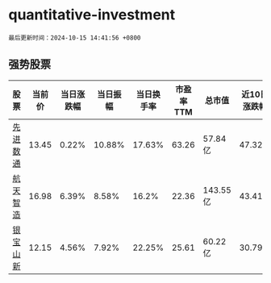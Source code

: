 # quantitative-investment

`最后更新时间：2024-10-15 14:41:56 +0800`

## 强势股票

|股票|当前价|当日涨跌幅|当日振幅|当日换手率|市盈率TTM|总市值|近10日涨跌幅|
|----|----|----|----|----|----|----|----|
|[先进数通](https://xueqiu.com/S/SZ300541)|13.45|0.22%|10.88%|17.63%|63.26|57.84亿|47.32%|
|[航天智造](https://xueqiu.com/S/SZ300446)|16.98|6.39%|8.58%|16.2%|22.36|143.55亿|43.41%|
|[银宝山新](https://xueqiu.com/S/SZ002786)|12.15|4.56%|7.92%|22.25%|25.61|60.22亿|30.79%|
